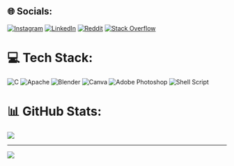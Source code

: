 ## 🌐 Socials:
[![Instagram](https://img.shields.io/badge/Instagram-%23E4405F.svg?logo=Instagram&logoColor=white)](https://instagram.com/tuliofeitoza) [![LinkedIn](https://img.shields.io/badge/LinkedIn-%230077B5.svg?logo=linkedin&logoColor=white)](https://linkedin.com/in/tuliofeitoza) [![Reddit](https://img.shields.io/badge/Reddit-%23FF4500.svg?logo=Reddit&logoColor=white)](https://reddit.com/user/tuliofeitoza) [![Stack Overflow](https://img.shields.io/badge/-Stackoverflow-FE7A16?logo=stack-overflow&logoColor=white)](https://stackoverflow.com/users/tuliofeitoza) 

# 💻 Tech Stack:
![C](https://img.shields.io/badge/c-%2300599C.svg?style=for-the-badge&logo=c&logoColor=white) ![Apache](https://img.shields.io/badge/apache-%23D42029.svg?style=for-the-badge&logo=apache&logoColor=white) ![Blender](https://img.shields.io/badge/blender-%23F5792A.svg?style=for-the-badge&logo=blender&logoColor=white) ![Canva](https://img.shields.io/badge/Canva-%2300C4CC.svg?style=for-the-badge&logo=Canva&logoColor=white) ![Adobe Photoshop](https://img.shields.io/badge/adobe%20photoshop-%2331A8FF.svg?style=for-the-badge&logo=adobe%20photoshop&logoColor=white) ![Shell Script](https://img.shields.io/badge/shell_script-%23121011.svg?style=for-the-badge&logo=gnu-bash&logoColor=white)

# 📊 GitHub Stats:
![](https://github-readme-stats.vercel.app/api?username=tuliofeitoza&theme=tokyonight&hide_border=false&include_all_commits=true&count_private=false)<br/>

---
[![](https://visitcount.itsvg.in/api?id=tuliofeitoza&icon=0&color=12)](https://visitcount.itsvg.in)


<!-- Proudly created with GPRM ( https://gprm.itsvg.in ) -->
